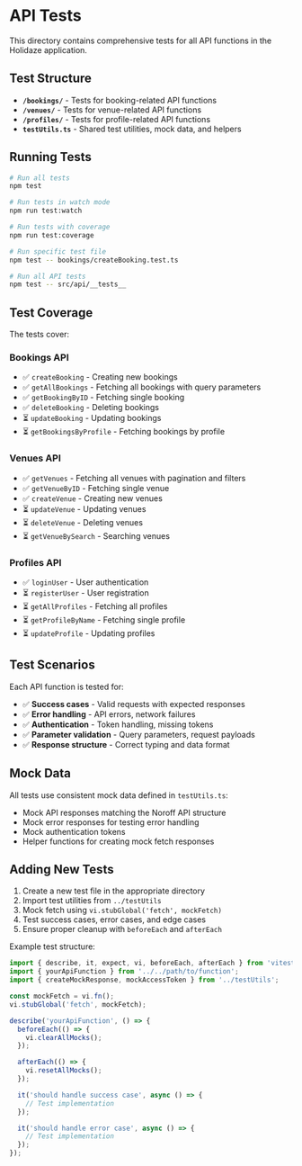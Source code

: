 # API Tests

This directory contains comprehensive tests for all API functions in the Holidaze application.

## Test Structure

- **`/bookings/`** - Tests for booking-related API functions
- **`/venues/`** - Tests for venue-related API functions
- **`/profiles/`** - Tests for profile-related API functions
- **`testUtils.ts`** - Shared test utilities, mock data, and helpers

## Running Tests

```bash
# Run all tests
npm test

# Run tests in watch mode
npm run test:watch

# Run tests with coverage
npm run test:coverage

# Run specific test file
npm test -- bookings/createBooking.test.ts

# Run all API tests
npm test -- src/api/__tests__
```

## Test Coverage

The tests cover:

### Bookings API

- ✅ `createBooking` - Creating new bookings
- ✅ `getAllBookings` - Fetching all bookings with query parameters
- ✅ `getBookingByID` - Fetching single booking
- ✅ `deleteBooking` - Deleting bookings
- ⏳ `updateBooking` - Updating bookings
- ⏳ `getBookingsByProfile` - Fetching bookings by profile

### Venues API

- ✅ `getVenues` - Fetching all venues with pagination and filters
- ✅ `getVenueByID` - Fetching single venue
- ✅ `createVenue` - Creating new venues
- ⏳ `updateVenue` - Updating venues
- ⏳ `deleteVenue` - Deleting venues
- ⏳ `getVenueBySearch` - Searching venues

### Profiles API

- ✅ `loginUser` - User authentication
- ⏳ `registerUser` - User registration
- ⏳ `getAllProfiles` - Fetching all profiles
- ⏳ `getProfileByName` - Fetching single profile
- ⏳ `updateProfile` - Updating profiles

## Test Scenarios

Each API function is tested for:

- ✅ **Success cases** - Valid requests with expected responses
- ✅ **Error handling** - API errors, network failures
- ✅ **Authentication** - Token handling, missing tokens
- ✅ **Parameter validation** - Query parameters, request payloads
- ✅ **Response structure** - Correct typing and data format

## Mock Data

All tests use consistent mock data defined in `testUtils.ts`:

- Mock API responses matching the Noroff API structure
- Mock error responses for testing error handling
- Mock authentication tokens
- Helper functions for creating mock fetch responses

## Adding New Tests

1. Create a new test file in the appropriate directory
2. Import test utilities from `../testUtils`
3. Mock fetch using `vi.stubGlobal('fetch', mockFetch)`
4. Test success cases, error cases, and edge cases
5. Ensure proper cleanup with `beforeEach` and `afterEach`

Example test structure:

```typescript
import { describe, it, expect, vi, beforeEach, afterEach } from 'vitest';
import { yourApiFunction } from '../../path/to/function';
import { createMockResponse, mockAccessToken } from '../testUtils';

const mockFetch = vi.fn();
vi.stubGlobal('fetch', mockFetch);

describe('yourApiFunction', () => {
  beforeEach(() => {
    vi.clearAllMocks();
  });

  afterEach(() => {
    vi.resetAllMocks();
  });

  it('should handle success case', async () => {
    // Test implementation
  });

  it('should handle error case', async () => {
    // Test implementation
  });
});
```
